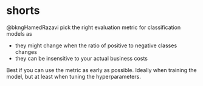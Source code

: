 # shorts

@bkngHamedRazavi pick the right evaluation metric for classification models as

- they might change when the ratio of positive to negative classes changes
- they can be insensitive to your actual business costs

Best if you can use the metric as early as possible. Ideally when training the model, but at least when tuning the hyperparameters.

